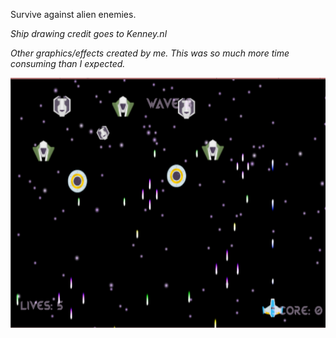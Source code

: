 Survive against alien enemies.

*Ship drawing credit goes to Kenney.nl*

*Other graphics/effects created by me. This was so much more time consuming than I expected.*

<img src="Galarix1.PNG" height="400" width="600" >
